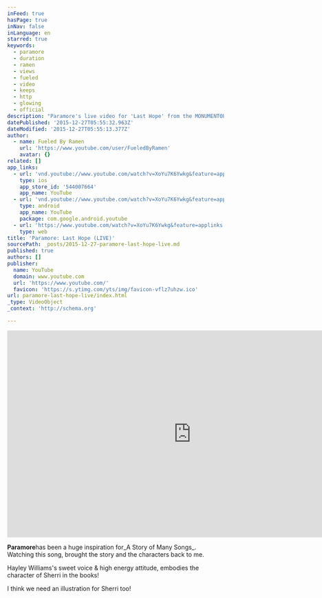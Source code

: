 ```yaml
---
inFeed: true
hasPage: true
inNav: false
inLanguage: en
starred: true
keywords:
  - paramore
  - duration
  - ramen
  - views
  - fueled
  - video
  - keeps
  - http
  - glowing
  - official
description: "Paramore's live video for 'Last Hope' from the MONUMENTOUR in Chicago, Illinois on July 11, 2014. The song originally appears on the self-titled album - available now on Fueled By Ramen."
datePublished: '2015-12-27T05:55:32.963Z'
dateModified: '2015-12-27T05:55:13.377Z'
author:
  - name: Fueled By Ramen
    url: 'https://www.youtube.com/user/FueledByRamen'
    avatar: {}
related: []
app_links:
  - url: 'vnd.youtube://www.youtube.com/watch?v=XoYu7K6Ywkg&feature=applinks'
    type: ios
    app_store_id: '544007664'
    app_name: YouTube
  - url: 'vnd.youtube://www.youtube.com/watch?v=XoYu7K6Ywkg&feature=applinks'
    type: android
    app_name: YouTube
    package: com.google.android.youtube
  - url: 'https://www.youtube.com/watch?v=XoYu7K6Ywkg&feature=applinks'
    type: web
title: 'Paramore: Last Hope (LIVE)'
sourcePath: _posts/2015-12-27-paramore-last-hope-live.md
published: true
authors: []
publisher:
  name: YouTube
  domain: www.youtube.com
  url: 'https://www.youtube.com/'
  favicon: 'https://s.ytimg.com/yts/img/favicon-vflz7uhzw.ico'
url: paramore-last-hope-live/index.html
_type: VideoObject
_context: 'http://schema.org'

---
```

<iframe src="https://cdn.embedly.com/widgets/media.html?src=https%3A%2F%2Fwww.youtube.com%2Fembed%2FXoYu7K6Ywkg%3Ffeature%3Doembed&amp;url=https%3A%2F%2Fwww.youtube.com%2Fwatch%3Fv%3DXoYu7K6Ywkg&amp;image=https%3A%2F%2Fi.ytimg.com%2Fvi%2FXoYu7K6Ywkg%2Fhqdefault.jpg&amp;key=b7d04c9b404c499eba89ee7072e1c4f7&amp;type=text%2Fhtml&amp;schema=youtube" width="854" height="480" scrolling="no" frameborder="0" allowfullscreen="allowfullscreen" style=""></iframe>

**Paramore**has been a huge inspiration for_A Story of Many Songs_. Watching this song, brought the story and the characters back to me.

Hayley Williams's sweet voice & high energy attitude, embodies the character of Sherri in the books! 

I think we need an illustration for Sherri too!